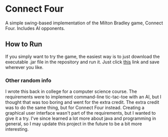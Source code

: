 # Connect Four

A simple swing-based implementation of the Milton Bradley game, Connect Four. Includes AI opponents.

## How to Run

If you simply want to try the game, the easiest way is to just download the executable .jar file in the repository and run it.
Just click <a href="https://github.com/charles-m-doan/connect-four/raw/master/ConnectFour.jar">this</a> link and save wherever you like.

### Other random info

I wrote this back in college for a computer science course. The requirements were to implement command-line tic-tac-toe with an AI, but I thought that was too boring and went for the extra credit. The extra credit was to do the same thing, but for Connect Four instead. Creating a graphical user interface wasn't part of the requirements, but I wanted to give it a try. I've since learned a lot more about java and programming in general, so I may update this project in the future to be a bit more interesting.
